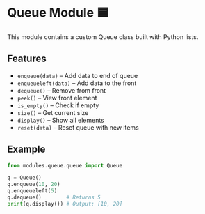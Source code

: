 # Queue Module 🟦

This module contains a custom Queue class built with Python lists.

## Features

- `enqueue(data)` – Add data to end of queue
- `enqueueleft(data)` – Add data to the front
- `dequeue()` – Remove from front
- `peek()` – View front element
- `is_empty()` – Check if empty
- `size()` – Get current size
- `display()` – Show all elements
- `reset(data)` – Reset queue with new items

## Example

```python
from modules.queue.queue import Queue

q = Queue()
q.enqueue(10, 20)
q.enqueueleft(5)
q.dequeue()        # Returns 5
print(q.display()) # Output: [10, 20]
